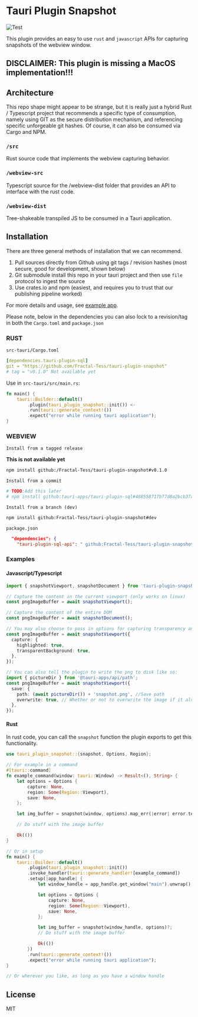 # Tauri Plugin Snapshot

![Test](https://github.com/Fractal-Tess/tauri-plugin-snapshot/actions/workflows/test.yml/badge.svg)

This plugin provides an easy to use `rust` and `javascript` APIs for capturing snapshots of the webview window.

## **DISCLAIMER: This plugin is missing a MacOS implementation!!!**

## Architecture

This repo shape might appear to be strange, but it is really just a hybrid Rust / Typescript project that recommends a specific type of consumption, namely using GIT as the secure distribution mechanism, and referencing specific unforgeable git hashes. Of course, it can also be consumed via Cargo and NPM.

### `/src`

Rust source code that implements the webview capturing behavior.

### `/webview-src`

Typescript source for the /webview-dist folder that provides an API to interface with the rust code.

### `/webview-dist`

Tree-shakeable transpiled JS to be consumed in a Tauri application.

## Installation

There are three general methods of installation that we can recommend.

1. Pull sources directly from Github using git tags / revision hashes (most secure, good for development, shown below)
2. Git submodule install this repo in your tauri project and then use `file` protocol to ingest the source
3. Use crates.io and npm (easiest, and requires you to trust that our publishing pipeline worked)

For more details and usage, see [example app](example/).

Please note, below in the dependencies you can also lock to a revision/tag in both the `Cargo.toml` and `package.json`

### RUST

`src-tauri/Cargo.toml`

```yaml
[dependencies.tauri-plugin-sql]
git = "https://github.com/Fractal-Tess/tauri-plugin-snapshot"
# tag = "v0.1.0" Not available yet
```

Use in `src-tauri/src/main.rs`:

```rust
fn main() {
    tauri::Builder::default()
        .plugin(tauri_plugin_snapshot::init()) <-
        .run(tauri::generate_context!())
        .expect("error while running tauri application");
}

```

### WEBVIEW

`Install from a tagged release`

**This is not available yet**

```sh
npm install github:/Fractal-Tess/tauri-plugin-snapshot#v0.1.0
```

`Install from a commit`

```sh
# TODO:Add this later
# npm install github:tauri-apps/tauri-plugin-sql#488558717b77d8a2bcb37acfd2eca9658aeadc8e
```

`Install from a branch (dev)`

```sh
npm install github:Fractal-Tess/tauri-plugin-snapshot#dev
```

`package.json`

```json
  "dependencies": {
    "tauri-plugin-sql-api": " github:Fractal-Tess/tauri-plugin-snapshot",
```

### Examples

#### Javascript/Typescript

```ts
import { snapshotViewport, snapshotDocument } from 'tauri-plugin-snapshot-api';

// Capture the content in the current viewport (only works on linux)
const pngImageBuffer = await snapshotViewport();

// Capture the content of the entire DOM
const pngImageBuffer = await snapshotDocument();

// You may also choose to pass in options for capturing transparency and highlighted nodes (only works on linux)
const pngImageBuffer = await snapshotViewport({
  capture: {
    highlighted: true,
    transparentBackground: true,
  },
});

// You can also tell the plugin to write the png to disk like so:
import { pictureDir } from '@tauri-apps/api/path';
const pngImageBuffer = await snapshotViewport({
  save: {
    path: (await pictureDir()) + 'snapshot.png', //Save path
    overwrite: true, // Whether or not to overwrite the image if it already exists
  },
});
```

#### Rust

In rust code, you can call the `snapshot` function the plugin exports to get this functionality.

```rs
use tauri_plugin_snapshot::{snapshot, Options, Region};

// For example in a command
#[tauri::command]
fn example_command(window: tauri::Window) -> Result<(), String> {
    let options = Options {
        capture: None,
        region: Some(Region::Viewport),
        save: None,
    };

    let img_buffer = snapshot(window, options).map_err(|error| error.to_string())?;

    // Do stuff with the image buffer

    Ok(())
}

// Or in setup
fn main() {
    tauri::Builder::default()
        .plugin(tauri_plugin_snapshot::init())
        .invoke_handler(tauri::generate_handler![example_command])
        .setup(|app_handle| {
            let window_handle = app_handle.get_window("main").unwrap();

            let options = Options {
                capture: None,
                region: Some(Region::Viewport),
                save: None,
            };

            let img_buffer = snapshot(window_handle, options)?;
            // Do stuff with the image buffer

            Ok(())
        })
        .run(tauri::generate_context!())
        .expect("error while running tauri application");
}

// Or wherever you like, as long as you have a window handle
```

## License

MIT

